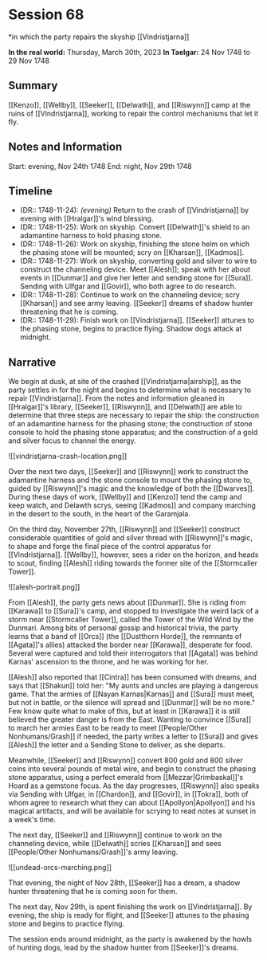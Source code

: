 # Session 68
*in which the party repairs the skyship [[Vindristjarna]]

**In the real world:** Thursday, March 30th, 2023
**In Taelgar:** 24 Nov 1748 to 29 Nov 1748 

## Summary
[[Kenzo]], [[Wellby]], [[Seeker]], [[Delwath]], and [[Riswynn]] camp at the ruins of [[Vindristjarna]], working to repair the control mechanisms that let it fly. 

## Notes and Information

Start: evening, Nov 24th 1748
End: night, Nov 29th 1748

## Timeline

- (DR:: 1748-11-24): *(evening)* Return to the crash of [[Vindristjarna]] by evening with [[Hralgar]]'s wind blessing.
- (DR:: 1748-11-25): Work on skyship. Convert [[Delwath]]'s shield to an adamantine harness to hold phasing stone.
- (DR:: 1748-11-26): Work on skyship, finishing the stone helm on which the phasing stone will be mounted; scry on [[Kharsan]], [[Kadmos]].
- (DR:: 1748-11-27):  Work on skyship, converting gold and silver to wire to construct the channeling device. Meet [[Alesh]]; speak with her about events in [[Dunmar]] and give her letter and sending stone for [[Sura]]. Sending with Ulfgar and [[Govir]], who both agree to do research.
- (DR:: 1748-11-28): Continue to work on the channeling device; scry [[Kharsan]] and see army leaving. [[Seeker]] dreams of shadow hunter threatening that he is coming.
- (DR:: 1748-11-29): Finish work on [[Vindristjarna]]. [[Seeker]] attunes to the phasing stone, begins to practice flying. Shadow dogs attack at midnight.

## Narrative

We begin at dusk, at site of the crashed [[Vindristjarna|airship]], as the party settles in for the night and begins to determine what is necessary to repair [[Vindristjarna]]. From the notes and information gleaned in [[Hralgar]]'s library, [[Seeker]], [[Riswynn]], and [[Delwath]] are able to determine that three steps are necessary to repair the ship: the construction of an adamantine harness for the phasing stone; the construction of stone console to hold the phasing stone apparatus; and the construction of a gold and silver focus to channel the energy. 

![[vindristjarna-crash-location.png]]

Over the next two days, [[Seeker]] and [[Riswynn]] work to construct the adamantine harness and the stone console to mount the phasing stone to, guided by [[Riswynn]]'s magic and the knowledge of both the [[Dwarves]]. During these days of work, [[Wellby]] and [[Kenzo]] tend the camp and keep watch, and Delawth scrys, seeing [[Kadmos]] and company marching in the desert to the south, in the heart of the Garamjala. 

On the third day, November 27th, [[Riswynn]] and [[Seeker]] construct considerable quantities of gold and silver thread with [[Riswynn]]'s magic, to shape and forge the final piece of the control apparatus for [[Vindristjarna]]. [[Wellby]], however, sees a rider on the horizon, and heads to scout, finding [[Alesh]] riding towards the former site of the [[Stormcaller Tower]].

![[alesh-portrait.png]]

From [[Alesh]], the party gets news about [[Dunmar]]. She is riding from [[Karawa]] to [[Sura]]'s camp, and stopped to investigate the weird lack of a storm near [[Stormcaller Tower]], called the Tower of the Wild Wind by the Dunmari. Among bits of personal gossip and historical trivia, the party learns that a band of [[Orcs]] (the [[Dustthorn Horde]], the remnants of [[Agata]]'s allies) attacked the border near [[Karawa]], desperate for food. Several were captured and told their interrogators that [[Agata]] was behind Karnas' ascension to the throne, and he was working for her. 

[[Alesh]] also reported that [[Cintra]] has been consumed with dreams, and says that [[Shakun]] told her: "My aunts and uncles are playing a dangerous game. That the armies of [[Nayan Karnas|Karnas]] and [[Sura]] must meet, but not in battle, or the silence will spread and [[Dunmar]] will be no more." Few know quite what to make of this, but at least in [[Karawa]] it is still believed the greater danger is from the East. Wanting to convince [[Sura]] to march her armies East to be ready to meet [[People/Other Nonhumans/Grash]] if needed, the party writes a letter to [[Sura]] and gives [[Alesh]] the letter and a Sending Stone to deliver, as she departs. 

Meanwhile, [[Seeker]] and [[Riswynn]] convert 800 gold and 800 silver coins into several pounds of metal wire, and begin to construct the phasing stone apparatus, using a perfect emerald from [[Mezzar|Grimbaskal]]'s Hoard as a gemstone focus. As the day progresses, [[Riswynn]] also speaks via Sending with Ulfgar, in [[Chardon]], and [[Govir]], in [[Tokra]], both of whom agree to research what they can about [[Apollyon|Apollyon]] and his magical artifacts, and will be available for scrying to read notes at sunset in a week's time. 

The next day, [[Seeker]] and [[Riswynn]] continue to work on the channeling device, while [[Delwath]] scries [[Kharsan]] and sees [[People/Other Nonhumans/Grash]]'s army leaving. 

![[undead-orcs-marching.png]]

That evening, the night of Nov 28th, [[Seeker]] has a dream, a shadow hunter threatening that he is coming soon for them. 

The next day, Nov 29th, is spent finishing the work on [[Vindristjarna]]. By evening, the ship is ready for flight, and [[Seeker]] attunes to the phasing stone and begins to practice flying. 

The session ends around midnight, as the party is awakened by the howls of hunting dogs, lead by the shadow hunter from [[Seeker]]'s dreams. 